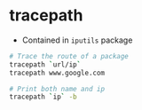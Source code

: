 # tracepath

- Contained in `iputils` package

```sh
# Trace the route of a package
tracepath `url/ip`
tracepath www.google.com

# Print both name and ip
tracepath `ip` -b
```
